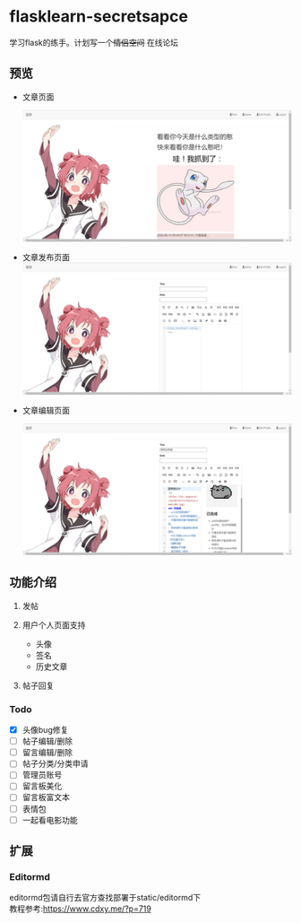 # flasklearn-secretsapce
学习flask的练手。计划写一个~~情侣空间~~ 在线论坛

## 预览

- 文章页面

  ![微信截图_20200614222332](/README.assert/微信截图_20200614222332.png)

- 文章发布页面![image-20200614222428645](/README.assert/image-20200614222428645.png)

- 文章编辑页面

  ![image-20200614222428645](/README.assert/image_20200616120644.png)

## 功能介绍

1. 发帖

2. 用户个人页面支持
    - 头像
    - 签名
    - 历史文章
    
3. 帖子回复

    

### Todo

- [x] 头像bug修复
- [ ] 帖子编辑/删除
- [ ] 留言编辑/删除
- [ ] 帖子分类/分类申请
- [ ] 管理员账号
- [ ] 留言板美化
- [ ] 留言板富文本
- [ ] 表情包
- [ ] 一起看电影功能

## 扩展

### Editormd
editormd包请自行去官方查找部署于static/editormd下    
教程参考:https://www.cdxy.me/?p=719
